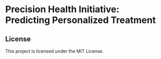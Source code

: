 # Precision Health Initiative: Predicting Personalized Treatment 

<!--This project, "Precision Health Initiative," aims to revolutionize healthcare by developing a precision health platform that utilizes machine learning and genomics data to predict personalized treatment outcomes. By combining clinical, genetic, and lifestyle data, we strive to maximize treatment effectiveness and minimize side effects for each individual patient.

The project involves collaboration with healthcare institutions and research organizations to gather comprehensive datasets, apply advanced analytics, and develop a user-friendly interface for healthcare providers to access personalized treatment recommendations.

<!--## Project Plan

### 1. Data Collection and Preprocessing:
- Collaborate with healthcare institutions and research organizations to gather comprehensive datasets containing medical records, genetic information, lifestyle factors, and treatment histories of patients.
- Preprocess and integrate the data, ensuring privacy and security protocols are followed.

### 2. Feature Engineering and Selection:
- Extract and engineer relevant features from the data, including clinical variables, genomic markers, and environmental factors.
- Apply feature selection techniques to identify the most informative features for predicting treatment outcomes.

### 3. Machine Learning Model Development:
- Train and optimize machine learning models, such as random forests, gradient boosting machines, and neural networks, to predict treatment responses based on the engineered features.
- Evaluate model performance using cross-validation and compare different algorithms to identify the most accurate and robust models.

### 4. Genomic Analysis:
- Perform genomic analyses to identify genetic variants and biomarkers associated with treatment outcomes.
- Integrate genomic data with clinical data to enhance the predictive power of the models.

### 5. Personalized Treatment Recommendation Engine:
- Develop a recommendation engine that utilizes the trained machine learning models to provide personalized treatment plans for new patients.
- Incorporate patient-specific data, including medical history, genetic profile, and lifestyle factors, to generate tailored treatment options.

### 6. Validation and Clinical Evaluation:
- Collaborate with medical experts to validate the predicted treatment outcomes against actual patient responses.
- Conduct clinical trials or retrospective studies to assess the effectiveness and safety of the recommended treatment plans.

### 7. User Interface and Deployment:
- Design a user-friendly interface that allows healthcare providers to input patient data and receive personalized treatment recommendations.
- Ensure the platform meets regulatory and ethical standards for healthcare applications.

### 8. Continuous Improvement:
- Implement a feedback loop to collect outcomes data from patients who have received treatment recommendations.
- Use this data to refine and improve the machine learning models and genomic analyses, creating a self-improving system.

## Contributing

Contributions are welcome! Please refer to the contribution guidelines for more information on how to get involved. -->

## License

This project is licensed under the MIT License.
